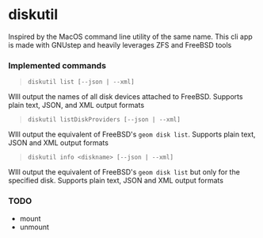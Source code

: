 # diskutil

Inspired by the MacOS command line utility of the same name. This cli app is made with GNUstep and heavily leverages ZFS and FreeBSD tools

### Implemented commands

> `diskutil list [--json | --xml]` 

WIll output the names of all disk devices attached to FreeBSD. Supports plain text, JSON, and XML output formats

> `diskutil listDiskProviders [--json | --xml]` 

WIll output the equivalent of FreeBSD's `geom disk list`. Supports plain text, JSON and XML output formats

> `diskutil info <diskname> [--json | --xml]` 

WIll output the equivalent of FreeBSD's `geom disk list` but only for the specified disk. Supports plain text, JSON and XML output formats


### TODO

- mount
- unmount
